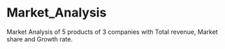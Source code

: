 # Market_Analysis

Market Analysis of 5 products of 3 companies with Total revenue, Market share and Growth rate. 
